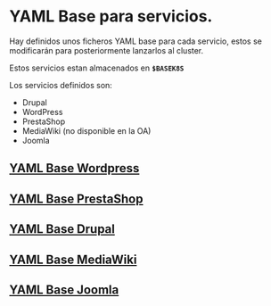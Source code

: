# YAML Base para servicios.

Hay definidos unos ficheros YAML base para cada servicio, estos se modificarán para posteriormente lanzarlos al cluster.

Estos servicios estan almacenados en **`$BASEK8S`**

Los servicios definidos son:

- Drupal
- WordPress
- PrestaShop
- MediaWiki (no disponible en la OA)
- Joomla

## [YAML Base Wordpress](wordpress.md)
## [YAML Base PrestaShop](prestashop.md)
## [YAML Base Drupal](drupal.md)
## [YAML Base MediaWiki](mediawiki.md)
## [YAML Base Joomla](joomla.md)